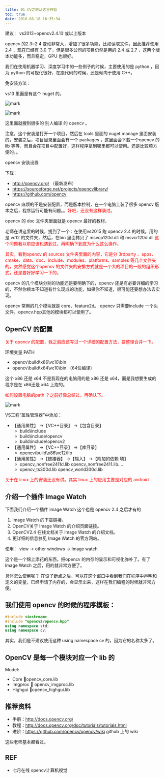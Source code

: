 ```yaml
---
title: 01 CV之旅从这里开始
toc: true
date: 2018-08-18 16:35:34
---
```

建议： vs2013+opencv2.4.10 或以上版本

opencv 的2.3~2.4 变动非常大，增加了很多功能，比如读取文件，因此推荐使用 2.4 ，现在已经有 3.0 了，但是很多公司的项目仍然是用的 2.4 或 2.7 ，这两个版本功能多，而且稳定，GPU 也很好。

我们在使用机器学习、深度学习中的一些例子的时候，主要使用的是 python ，因为 python 的可视化很好，在跑代码的时候，还是倾向于使用 C++。

免安装方法：

vs13 里面是有这个 nuget 的。

![mark](http://pacdb2bfr.bkt.clouddn.com/blog/image/180805/edA06H5BbF.png?imageslim)

![mark](http://pacdb2bfr.bkt.clouddn.com/blog/image/180805/9Da0k8C9Hl.png?imageslim)

这里面就搜到很多的 别人编译 的 opencv 。

注意，这个安装是打开一个项目，然后在 tools 里面的 nuget manage 里面安装的，安装之后，项目目录里面会有一个 packages ，这里面会下载一个opencv 的lib 等等，而且会在项目中配置好，这样程序拿到哪里都可以使用。还是比较烦方便的。。


opencv 安装设置

下载：

- http://opencv.org/ （最新发布）
- https://sourceforge.net/projects/opencvlibrary/
- https://github.com/opencv

opencv 麻烦的不是安装配置，而是版本控制，在一个电脑上装了很多 opencv 版本之后，程序运行可能有问题。。<span style="color:red;">好吧，还没有这样装过。</span>


opencv 的 doc 文件夹里面就是  opencv 最好的教材，


老师在讲这里的时候，提到了一个：在使用vs2015 跑 opencv 2.4 的时候，用的是 vc12 的文件夹，然后，在bin 里面拷贝了 msvcp120d.dll 和 msvcr120d.dll <span style="color:red;">这个问题我以前应该也遇到过，再明确下到底为什么这么操作。</span>



<span style="color:red;">其实，看到opencv 的 sources 文件夹里面的内容，它是分 3rdparty 、apps、cmake、data、doc、include、modules、platforms、samples 等几个文件夹的，突然感觉这个opencv 的文件夹的安排方式就是一个大的项目的一般的组织形式，还是要好好学习一下的。</span>


opencv 的几个模块分别的功能还是要明确下的，opencv 还是有必要详细的学习的，不然你根本不知道有什么现成的功能，如果你不知道，很可能还要想办法去实现。

opencv 常用的几个模块就是 core、feature2d。
opencv 只需要include 一个头文件，opencv.hpp其他的模块都可以使用了。


## OpenCV 的配置

<span style="color:red;">关于 opencv 的配置，我之前应该写过一个详细的配置方法，要整理合并一下。</span>

环境变量 PATH

- opencv\build\x86\vc10\bin
- opencv\build\x64\vc10\bin （64位编译）

这个 x86 还是 x64 不是我现在的电脑用的是 x86 还是 x64，而是我想要生成的程序是在 x86还是 x64 上跑的。

<span style="color:red;">如何设置电脑的path ？之前好像总结过，再确认下。</span>

![mark](http://pacdb2bfr.bkt.clouddn.com/blog/image/180805/K5AJe6jhL9.png?imageslim)

VS工程“属性管理器”中添加：
- 【通用属性】 ->【VC++目录】 ->【包含目录】
    - build\include
    - build\include\opencv
    - build\include\opencv2
- 【通用属性】 ->【VC++目录】 ->【库目录】
    - opencv\build\x86\vc12\lib
- 【通用属性】 ->【链接器】 ->【输入】 ->【附加的依赖
项】
    - opencv_nonfree2411d.lib opencv_nonfree2411.lib….
    - opencv_ts300d.lib opencv_world300d.lib

<span style="color:red;">关于在 linux 上的安装还没有讲。其实 linux 上的应用主要是对应的 android </span>


## 介绍一个插件 Image Watch

下面我们介绍一个插件 Image Watch
这个也是 opencv 2.4 之后才有的

1. Image Watch 的下载链接。
2. OpenCV关于 Image Watch 的介绍页面链接。
3. OpenCV2.4 在线文档关于 Image Watch 的介绍文档。
4. 更详细的信息参见 Image Watch 的官方网站。

使用：
view -> other windows -> Image watch

这个是一个锦上添花的东西，把opencv 的内存的显示和可视化弥补了。有了 Image Watch 之后，用的就非常方便了。

具体怎么使用呢？
在设了断点之后，可以在这个窗口中看到我们在程序中声明和定义的变量，已经申请了内存的，会显示出来，这样在我们编程的时候就非常方便。


## 我们使用 opencv 的时候的程序模板：

```cpp
#include <iostream>
#include "opencv2/opencv.hpp"
using namespace std;
using namespace cv;
```

其实，我们是不建议使用这种 using namespace cv 的，因为它的名称太多了。


## OpenCV 是每一个模块对应一个 lib 的

Model:

- Core opencv_core.lib
- Imgproc  opencv_imgproc.lib
- Highgui opencv_highgui.lib



## 推荐资料

- 手册：http://docs.opencv.org/
- 教程：http://docs.opencv.org/doc/tutorials/tutorials.html
- 进阶：https://github.com/opencv/opencv/wiki github 上的 wiki

这些老师基本都看过。





## REF

- 七月在线 opencv计算机视觉
